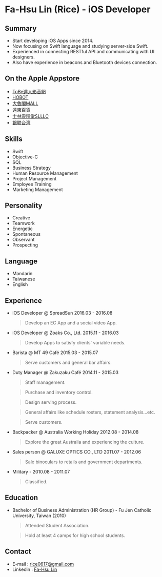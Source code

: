 # Fa-Hsu Lin (Rice) - iOS Developer


## Summary
* Start developing iOS Apps since 2014.
* Now focusing on Swift language and studying server-side Swift.
* Experienced in connecting RESTful API and communicating with UI designers. 
* Also have experience in beacons and Bluetooth devices connection.

## On the Apple Appstore
* [ToBe達人影音網](https://itunes.apple.com/tw/app/tobeone/id1146702300?mt=8)
* [HOBOT](https://itunes.apple.com/tw/app/hobot/id1084602291?mt=8)
* [大魯閣MALL](https://itunes.apple.com/tw/app/da-lu-gemall/id1034758888?l=zh)
* [遠東百貨](https://itunes.apple.com/tw/app/yuan-dong-bai-huo/id978576574?l=zh)
* [士林靈糧堂SLLLC](https://itunes.apple.com/tw/app/shi-lin-ling-liang-tangslllc/id1070724395?mt=8)
* [银联台湾](https://itunes.apple.com/hk/app/yin-lian-tai-wan/id1104901477?l=zh&mt=8)

<!--
## Demo Apps
* RLMenuButtons

	<img src="Assets/RLMenuButton.gif" width="240">

* RLTextField & RLTableView

	<img src="Assets/RLTableView + RLTextField.gif" width="240">

* Work Hour Tracker (ongoing)
-->
## Skills
* Swift
* Objective-C
* SQL
* Business Strategy
* Human Resource Management
* Project Management
* Employee Training
* Marketing Management

## Personality
* Creative
* Teamwork
* Energetic
* Spontaneous
* Observant
* Prospecting

## Language
* Mandarin
* Taiwanese
* English

## Experience
* iOS Developer @ SpreadSun 2016.03 - 2016.08

	> Develop an EC App and a social video App.

* iOS Developer @ Zoaks Co., Ltd. 2015.11 - 2016.03

	> Develop Apps to satisfy clients' variable needs.

* Barista @ MT 49 Café	2015.03 - 2015.07

	> Serve customers and general bar affairs.
	
* Duty Manager @ Zakuzaku Café 2014.11 - 2015.03

	> Staff management.
	
	> Purchase and inventory control.

	> Design serving process.

	> General affairs like schedule rosters, statement analysis...etc.
	
	> Serve customers.
	
* Backpacker @ Australia Working Holiday 2012.08 - 2014.08

	> Explore the great Australia and experiencing the culture.
	
* Sales person @ GALUXE OPTICS CO., LTD 2011.07 - 2012.06

	> Sale binoculars to retails and government departments.
	
* Military - 2010.08 - 2011.07

	> Classified.

## Education
* Bachelor of Business Administration (HR Group) - Fu Jen Catholic University, Taiwan (2010)

	> Attended Student Association.
	
	> Hold at least 4 camps for high school students.

## Contact
* E-mail : [rice0617@gmail.com](mailto:rice0617@gmail.com)
* Linkedin : [Fa-Hsu Lin](https://www.linkedin.com/in/fa-hsu-lin-1b35b5120)
